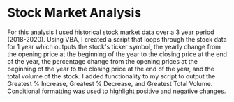 # Stock Market Analysis

For this analysis I used historical stock market data over a 3 year period (2018-2020). Using VBA, I created a script that loops through the stock data for 1 year which outputs the stock's ticker symbol, the yearly change from the opening price at the beginning of the year to the closing price at the end of the year, the percentage change from the opening prices at the beginning of the year to the closing price at the end of the year, and the total volume of the stock. I added functionality to my script to output the Greatest % Increase, Greatest % Decrease, and Greatest Total Volume. Conditional formatting was used to highlight positive and negative changes.
